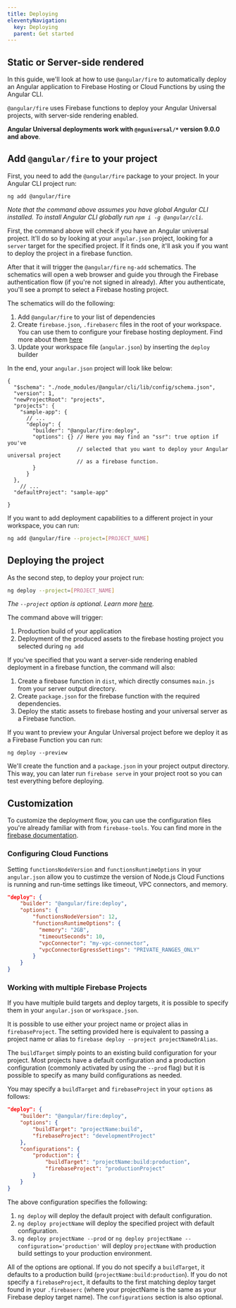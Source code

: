 ```yaml
---
title: Deploying
eleventyNavigation:
  key: Deploying
  parent: Get started
---
```


## Static or Server-side rendered

In this guide, we'll look at how to use `@angular/fire` to automatically deploy an Angular application to Firebase Hosting or Cloud Functions by using the Angular CLI.

`@angular/fire` uses Firebase functions to deploy your Angular Universal projects, with server-side rendering enabled.

**Angular Universal deployments work with `@nguniversal/*` version 9.0.0 and above**.

## Add `@angular/fire` to your project

First, you need to add the `@angular/fire` package to your project. In your Angular CLI project run:

```shell
ng add @angular/fire
```

*Note that the command above assumes you have global Angular CLI installed. To install Angular CLI globally run `npm i -g @angular/cli`.*

First, the command above will check if you have an Angular universal project. It'll do so by looking at your `angular.json` project, looking for a `server` target for the specified project. If it finds one, it'll ask you if you want to deploy the project in a firebase function.

After that it will trigger the `@angular/fire` `ng-add` schematics. The schematics will open a web browser and guide you through the Firebase authentication flow (if you're not signed in already). After you authenticate, you'll see a prompt to select a Firebase hosting project.

The schematics will do the following:

1. Add `@angular/fire` to your list of dependencies
2. Create `firebase.json`, `.firebaserc` files in the root of your workspace. You can use them to configure your firebase hosting deployment. Find more about them [here](https://firebase.google.com/docs/hosting/full-config)
3. Update your workspace file (`angular.json`) by inserting the `deploy` builder

In the end, your `angular.json` project will look like below:

```json5
{
  "$schema": "./node_modules/@angular/cli/lib/config/schema.json",
  "version": 1,
  "newProjectRoot": "projects",
  "projects": {
    "sample-app": {
      // ...
      "deploy": {
        "builder": "@angular/fire:deploy",
        "options": {} // Here you may find an "ssr": true option if you've
                      // selected that you want to deploy your Angular universal project
                      // as a firebase function.
        }
      }
  },
    // ...
  "defaultProject": "sample-app"
  
}
```

If you want to add deployment capabilities to a different project in your workspace, you can run:

```bash
ng add @angular/fire --project=[PROJECT_NAME]
```

## Deploying the project

As the second step, to deploy your project run:

```bash
ng deploy --project=[PROJECT_NAME]
```

*The `--project` option is optional. Learn more [here](https://angular.io/cli/deploy).*

The command above will trigger:

1. Production build of your application
2. Deployment of the produced assets to the firebase hosting project you selected during `ng add`

If you've specified that you want a server-side rendering enabled deployment in a firebase function, the command will also:

1. Create a firebase function in `dist`, which directly consumes `main.js` from your server output directory.
2. Create `package.json` for the firebase function with the required dependencies.
3. Deploy the static assets to firebase hosting and your universal server as a Firebase function.

If you want to preview your Angular Universal project before we deploy it as a Firebase Function you can run:

```
ng deploy --preview
```

We'll create the function and a `package.json` in your project output directory. This way, you can later run `firebase serve` in your project root so you can test everything before deploying.

## Customization

To customize the deployment flow, you can use the configuration files you're already familiar with from `firebase-tools`. You can find more in the [firebase documentation](https://firebase.google.com/docs/hosting/full-config).

### Configuring Cloud Functions

Setting `functionsNodeVersion` and `functionsRuntimeOptions` in your `angular.json` allow you to custimze the version of Node.js Cloud Functions is running and run-time settings like timeout, VPC connectors, and memory.

```json
"deploy": {
    "builder": "@angular/fire:deploy",
    "options": {
        "functionsNodeVersion": 12,
        "functionsRuntimeOptions": {
          "memory": "2GB",
          "timeoutSeconds": 10,
          "vpcConnector": "my-vpc-connector",
          "vpcConnectorEgressSettings": "PRIVATE_RANGES_ONLY"
        }
    }
}
```

### Working with multiple Firebase Projects

If you have multiple build targets and deploy targets, it is possible to specify them in your `angular.json` or `workspace.json`.

It is possible to use either your project name or project alias in `firebaseProject`. The setting provided here is equivalent to passing a project name or alias to `firebase deploy --project projectNameOrAlias`.

The `buildTarget` simply points to an existing build configuration for your project. Most projects have a default configuration and a production configuration (commonly activated by using the `--prod` flag) but it is possible to specify as many build configurations as needed.

You may specify a `buildTarget` and `firebaseProject` in your `options` as follows:

```json
"deploy": {
    "builder": "@angular/fire:deploy",
    "options": {
        "buildTarget": "projectName:build",
        "firebaseProject": "developmentProject"
    },
    "configurations": {
        "production": {
            "buildTarget": "projectName:build:production",
            "firebaseProject": "productionProject"
        }
    }
}
```

The above configuration specifies the following:

1. `ng deploy` will deploy the default project with default configuration.
2. `ng deploy projectName` will deploy the specified project with default configuration.
3. `ng deploy projectName --prod` or `ng deploy projectName --configuration='production'` will deploy `projectName` with production build settings to your production environment.

All of the options are optional. If you do not specify a `buildTarget`, it defaults to a production build (`projectName:build:production`). If you do not specify a `firebaseProject`, it defaults to the first matching deploy target found in your `.firebaserc` (where your projectName is the same as your Firebase deploy target name). The `configurations` section is also optional.
